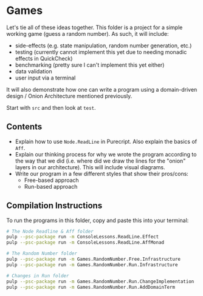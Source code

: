 # Games

Let's tie all of these ideas together. This folder is a project for a simple working game (guess a random number). As such, it will include:
- side-effects (e.g. state manipulation, random number generation, etc.)
- testing (currently cannot implement this yet due to needing monadic effects in QuickCheck)
- benchmarking (pretty sure I can't implement this yet either)
- data validation
- user input via a terminal

It will also demonstrate how one can write a program using a domain-driven design / Onion Architecture mentioned previously.

Start with `src` and then look at `test`.

## Contents

- Explain how to use `Node.ReadLine` in Purecript. Also explain the basics of `Aff`.
- Explain our thinking process for why we wrote the program according to the way that we did (i.e. where did we draw the lines for the "onion" layers in our architecture). This will include visual diagrams.
- Write our program in a few different styles that show their pros/cons:
    - Free-based approach
    - Run-based approach

## Compilation Instructions

To run the programs in this folder, copy and paste this into your terminal:
```bash
# The Node Readline & Aff folder
pulp --psc-package run -m ConsoleLessons.ReadLine.Effect
pulp --psc-package run -m ConsoleLessons.ReadLine.AffMonad

# The Random Number folder
pulp --psc-package run -m Games.RandomNumber.Free.Infrastructure
pulp --psc-package run -m Games.RandomNumber.Run.Infrastructure

# Changes in Run folder
pulp --psc-package run -m Games.RandomNumber.Run.ChangeImplementation
pulp --psc-package run -m Games.RandomNumber.Run.AddDomainTerm
```
